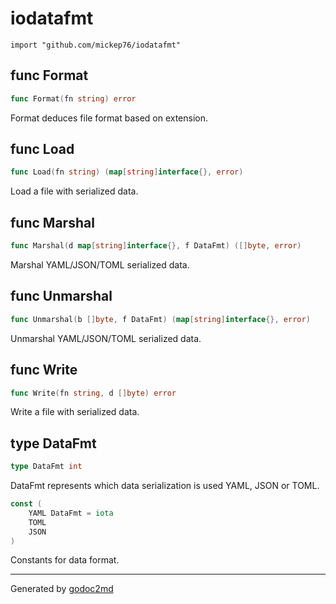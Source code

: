 
# iodatafmt
    import "github.com/mickep76/iodatafmt"






## func Format
``` go
func Format(fn string) error
```
Format deduces file format based on extension.


## func Load
``` go
func Load(fn string) (map[string]interface{}, error)
```
Load a file with serialized data.


## func Marshal
``` go
func Marshal(d map[string]interface{}, f DataFmt) ([]byte, error)
```
Marshal YAML/JSON/TOML serialized data.


## func Unmarshal
``` go
func Unmarshal(b []byte, f DataFmt) (map[string]interface{}, error)
```
Unmarshal YAML/JSON/TOML serialized data.


## func Write
``` go
func Write(fn string, d []byte) error
```
Write a file with serialized data.



## type DataFmt
``` go
type DataFmt int
```
DataFmt represents which data serialization is used YAML, JSON or TOML.



``` go
const (
    YAML DataFmt = iota
    TOML
    JSON
)
```
Constants for data format.















- - -
Generated by [godoc2md](http://godoc.org/github.com/davecheney/godoc2md)